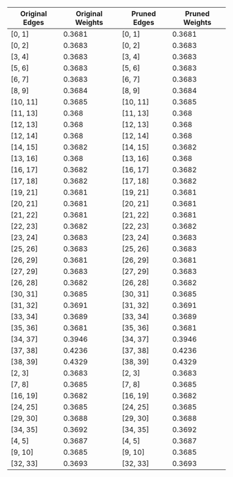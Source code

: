 | Original Edges | Original Weights | Pruned Edges | Pruned Weights |
|----------------|------------------|--------------|----------------|
| [0, 1] | 0.3681 | [0, 1] | 0.3681 |
| [0, 2] | 0.3683 | [0, 2] | 0.3683 |
| [3, 4] | 0.3683 | [3, 4] | 0.3683 |
| [5, 6] | 0.3683 | [5, 6] | 0.3683 |
| [6, 7] | 0.3683 | [6, 7] | 0.3683 |
| [8, 9] | 0.3684 | [8, 9] | 0.3684 |
| [10, 11] | 0.3685 | [10, 11] | 0.3685 |
| [11, 13] | 0.368 | [11, 13] | 0.368 |
| [12, 13] | 0.368 | [12, 13] | 0.368 |
| [12, 14] | 0.368 | [12, 14] | 0.368 |
| [14, 15] | 0.3682 | [14, 15] | 0.3682 |
| [13, 16] | 0.368 | [13, 16] | 0.368 |
| [16, 17] | 0.3682 | [16, 17] | 0.3682 |
| [17, 18] | 0.3682 | [17, 18] | 0.3682 |
| [19, 21] | 0.3681 | [19, 21] | 0.3681 |
| [20, 21] | 0.3681 | [20, 21] | 0.3681 |
| [21, 22] | 0.3681 | [21, 22] | 0.3681 |
| [22, 23] | 0.3682 | [22, 23] | 0.3682 |
| [23, 24] | 0.3683 | [23, 24] | 0.3683 |
| [25, 26] | 0.3683 | [25, 26] | 0.3683 |
| [26, 29] | 0.3681 | [26, 29] | 0.3681 |
| [27, 29] | 0.3683 | [27, 29] | 0.3683 |
| [26, 28] | 0.3682 | [26, 28] | 0.3682 |
| [30, 31] | 0.3685 | [30, 31] | 0.3685 |
| [31, 32] | 0.3691 | [31, 32] | 0.3691 |
| [33, 34] | 0.3689 | [33, 34] | 0.3689 |
| [35, 36] | 0.3681 | [35, 36] | 0.3681 |
| [34, 37] | 0.3946 | [34, 37] | 0.3946 |
| [37, 38] | 0.4236 | [37, 38] | 0.4236 |
| [38, 39] | 0.4329 | [38, 39] | 0.4329 |
| [2, 3] | 0.3683 | [2, 3] | 0.3683 |
| [7, 8] | 0.3685 | [7, 8] | 0.3685 |
| [16, 19] | 0.3682 | [16, 19] | 0.3682 |
| [24, 25] | 0.3685 | [24, 25] | 0.3685 |
| [29, 30] | 0.3688 | [29, 30] | 0.3688 |
| [34, 35] | 0.3692 | [34, 35] | 0.3692 |
| [4, 5] | 0.3687 | [4, 5] | 0.3687 |
| [9, 10] | 0.3685 | [9, 10] | 0.3685 |
| [32, 33] | 0.3693 | [32, 33] | 0.3693 |
